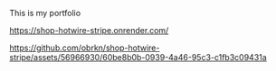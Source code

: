 This is my portfolio

https://shop-hotwire-stripe.onrender.com/

https://github.com/obrkn/shop-hotwire-stripe/assets/56966930/60be8b0b-0939-4a46-95c3-c1fb3c09431a

